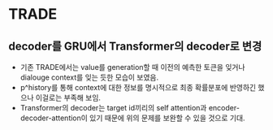 # TRADE

## decoder를 GRU에서 Transformer의 decoder로 변경
 - 기존 TRADE에서는 value를 generation할 때 이전의 예측한 토큰을 잊거나 dialouge context를 잊는 듯한 모습이 보였음.
 - p^history를 통해 context에 대한 정보를 명시적으로 최종 확률분포에 반영하긴 했으나 이걸로는 부족해 보임.
 - Transformer의 decoder는 target id끼리의 self attention과 encoder-decoder-attention이 있기 때문에 위의 문제를 보완할 수 있을 것으로 기대.

